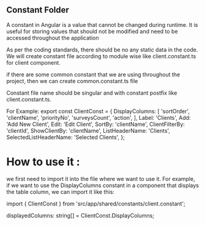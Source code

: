 ## Constant Folder

A constant in Angular is a value that cannot be changed during runtime. It is useful for storing values that should not be modified and need to be accessed throughout the application

As per the coding standards, there should be no any static data in the code. We will create constant file according to module wise like client.constant.ts for client component.

if there are some common constant that we are using throughout the project, then we can create common.constant.ts file

Constant file name should be singular and with constant postfix like client.constant.ts.

For Example:
export const ClientConst = {
DisplayColumns: [
'sortOrder',
'clientName',
'priorityNo',
'surveysCount',
'action',
],
Label: 'Clients',
Add: 'Add New Client',
Edit: 'Edit Client',
SortBy: 'clientName',
ClientFilterBy: 'clientId',
ShowClientBy: 'clientName',
ListHeaderName: 'Clients',
SelectedListHeaderName: 'Selected Clients',
};

# How to use it :

we first need to import it into the file where we want to use it. For example, if we want to use the DisplayColumns constant in a component that displays the table column, we can import it like this:

import { ClientConst } from 'src/app/shared/constants/client.constant';

displayedColumns: string[] = ClientConst.DisplayColumns;
